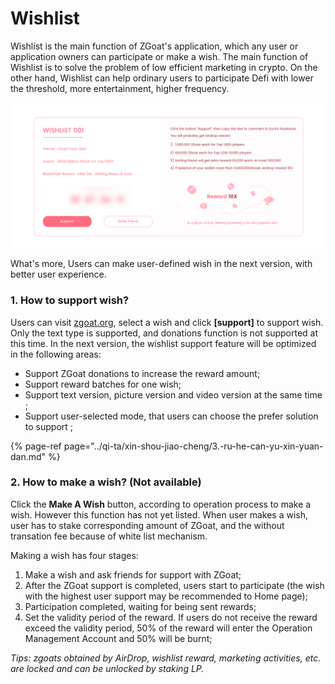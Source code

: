 # Wishlist

Wishlist is the main function of ZGoat's application, which any user or application owners can participate or make a wish. The main function of Wishlist is to solve the problem of low efficient marketing in crypto. On the other hand, Wishlist can help ordinary users to participate Defi with lower the threshold, more entertainment, higher frequency. 

![](../.gitbook/assets/zgoat-yu-le-hua-ji-xin-yuan-dan-.png)

What's more, Users can make user-defined wish in the next version, with better user experience.



### 1. How to support wish? <a id="Oqrhn"></a>

Users can visit [zgoat.org](http://zgoat.org), select a wish and click **\[support\]** to support wish. Only the text type is supported, and donations function is not supported at this time. In the next version, the wishlist support feature will be optimized in the following areas:

* Support ZGoat donations to increase the reward amount;
* Support reward batches for one wish;
* Support text version, picture version and video version at the same time ;
* Support user-selected mode, that users can choose the prefer solution to support ;

{% page-ref page="../qi-ta/xin-shou-jiao-cheng/3.-ru-he-can-yu-xin-yuan-dan.md" %}



### 2. How to make a wish? \(Not available\) <a id="2-ru-he-fa-bu-xin-yuan-zan-wei-kai-fang"></a>

Click the **Make A Wish** button, according to operation process to make a wish. However this function has  not yet listed. When user makes a wish, user has to stake corresponding amount of ZGoat, and the without transation fee because of white list mechanism.

Making a wish has four stages:

1. Make a wish and ask friends for support with ZGoat;
2. After the ZGoat support is completed, users start to participate \(the wish with the highest user support may be recommended to Home page\);
3. Participation completed, waiting for being sent rewards;
4. Set the validity period of the reward. If users do not receive the reward exceed the validity period, 50% of the reward will enter the Operation Management Account and 50% will be burnt;

_Tips: zgoats obtained by AirDrop, wishlist reward, marketing activities, etc. are locked and can be unlocked by staking LP._[  
](https://doc.zgoat.org/chan-pin-ji-gui-hua/chan-pin-zong-lan)

